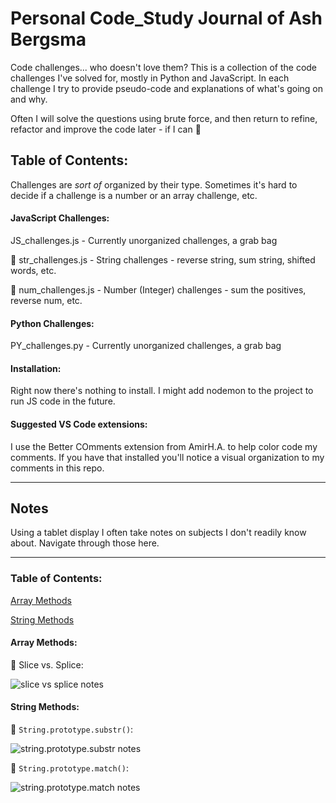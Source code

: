 # Personal Code_Study Journal of Ash Bergsma 

Code challenges... who doesn't love them? This is a collection of the code challenges I've solved for, mostly in Python and JavaScript. In each challenge I try to provide pseudo-code and explanations of what's going on and why. 

Often I will solve the questions using brute force, and then return to refine, refactor and improve the code later - if I can 💪 

## Table of Contents: 

Challenges are *sort of* organized by their type. Sometimes it's hard to decide if a challenge is a number or an array challenge, etc. 

#### JavaScript Challenges: 

JS_challenges.js - Currently unorganized challenges, a grab bag

🧵 str_challenges.js - String challenges - reverse string, sum string, shifted words, etc. 

🔢 num_challenges.js - Number (Integer) challenges - sum the positives, reverse num, etc.


#### Python Challenges: 

PY_challenges.py - Currently unorganized challenges, a grab bag

#### Installation: 

Right now there's nothing to install. I might add nodemon to the project to run JS code in the future. 

#### **Suggested VS Code extensions:**

I use the Better COmments extension from AmirH.A. to help color code my comments. If you have that installed you'll notice a visual organization to my comments in this repo. 

----

## Notes

Using a tablet display I often take notes on subjects I don't readily know about. Navigate through those here. 

----

### Table of Contents:

<a href="#arrayMethods">Array Methods</a> 

<a href="#stringMethods">String Methods</a> 

<div id="arrayMethods"></div>

#### Array Methods: 

📓 Slice vs. Splice: 

![slice vs splice notes](https://i.ibb.co/5LTjqRJ/notes-Slice-Splice.png)


<div id="stringMethods"></div>

#### String Methods: 

📓 `String.prototype.substr()`: 

![string.prototype.substr notes](https://i.ibb.co/HqXzzzS/substr-Method-Notes.png)

📓 `String.prototype.match()`: 

![string.prototype.match notes](https://i.ibb.co/z5jBTvH/count-Duplicatessecond.png)